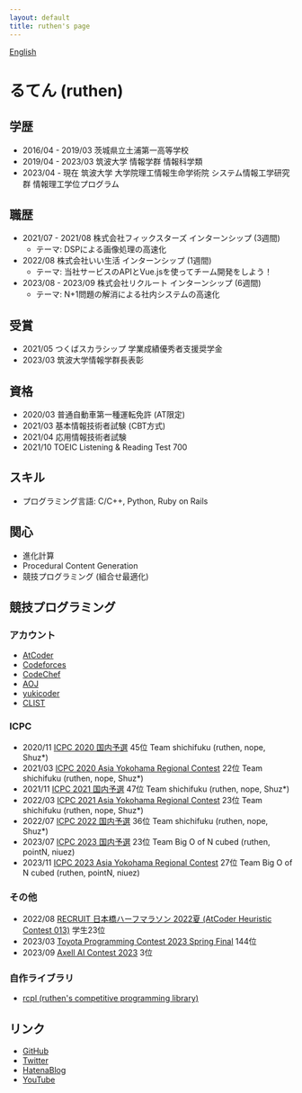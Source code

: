 ```yaml
---
layout: default
title: ruthen's page
---
```


[English](https://ruthen71.github.io/en/)

# るてん (ruthen)

## 学歴
- 2016/04 - 2019/03 茨城県立土浦第一高等学校
- 2019/04 - 2023/03 筑波大学 情報学群 情報科学類
- 2023/04 - 現在 筑波大学 大学院理工情報生命学術院 システム情報工学研究群 情報理工学位プログラム

## 職歴
- 2021/07 - 2021/08 株式会社フィックスターズ インターンシップ (3週間)
    - テーマ: DSPによる画像処理の高速化
- 2022/08 株式会社いい生活 インターンシップ (1週間)
    - テーマ: 当社サービスのAPIとVue.jsを使ってチーム開発をしよう！
- 2023/08 - 2023/09 株式会社リクルート インターンシップ (6週間)
    - テーマ: N+1問題の解消による社内システムの高速化

## 受賞
- 2021/05 つくばスカラシップ 学業成績優秀者支援奨学金
- 2023/03 筑波大学情報学群長表彰

## 資格
- 2020/03 普通自動車第一種運転免許 (AT限定)
- 2021/03 基本情報技術者試験 (CBT方式)
- 2021/04 応用情報技術者試験
- 2021/10 TOEIC Listening & Reading Test 700

## スキル
- プログラミング言語: C/C++, Python, Ruby on Rails

## 関心
- 進化計算
- Procedural Content Generation
- 競技プログラミング (組合せ最適化)

## 競技プログラミング
### アカウント
- [AtCoder](https://atcoder.jp/users/ruthen71)
- [Codeforces](https://codeforces.com/profile/ruthen)
- [CodeChef](https://www.codechef.com/users/ruthen)
- [AOJ](https://onlinejudge.u-aizu.ac.jp/status/users/ruthen71)
- [yukicoder](https://yukicoder.me/users/14969)
- [CLIST](https://clist.by/coder/ruthen71)

### ICPC
- 2020/11 [ICPC 2020 国内予選](https://icpc.iisf.or.jp/2020-yokohama/domestic_result) 45位 Team shichifuku (ruthen, nope, Shuz*)
- 2021/03 [ICPC 2020 Asia Yokohama Regional Contest](https://icpc.iisf.or.jp/2020-yokohama/icpc-2020-yokohama-regional-standings) 22位 Team shichifuku (ruthen, nope, Shuz*)
- 2021/11 [ICPC 2021 国内予選](https://icpc.iisf.or.jp/2021-yokohama/standings/) 47位 Team shichifuku (ruthen, nope, Shuz*)
- 2022/03 [ICPC 2021 Asia Yokohama Regional Contest](https://icpc.iisf.or.jp/2021-yokohama/icpc-2021-yokohama-regional-standings) 23位 Team shichifuku (ruthen, nope, Shuz*)
- 2022/07 [ICPC 2022 国内予選](https://icpc.iisf.or.jp/2022-yokohama/domestic-results) 36位 Team shichifuku (ruthen, nope, Shuz*)
- 2023/07 [ICPC 2023 国内予選](https://icpc.iisf.or.jp/2023-yokohama/domestic/icpc-2023-result) 23位 Team Big O of N cubed (ruthen, pointN, niuez)
- 2023/11 [ICPC 2023 Asia Yokohama Regional Contest]() 27位 Team Big O of N cubed (ruthen, pointN, niuez)

### その他
- 2022/08 [RECRUIT 日本橋ハーフマラソン 2022夏 (AtCoder Heuristic Contest 013)](https://atcoder.jp/contests/ahc013) 学生23位
- 2023/03 [Toyota Programming Contest 2023 Spring Final](https://atcoder.jp/contests/toyota2023spring-final) 144位
- 2023/09 [Axell AI Contest 2023](https://atcoder.jp/contests/axell2023) 3位

### 自作ライブラリ
- [rcpl (ruthen's competitive programming library)](https://ruthen71.github.io/rcpl)

## リンク
- [GitHub](https://github.com/ruthen71)
- [Twitter](https://twitter.com/ruthen71)
- [HatenaBlog](https://ruthen.hatenablog.com)
- [YouTube](https://www.youtube.com/@ruthen71)
